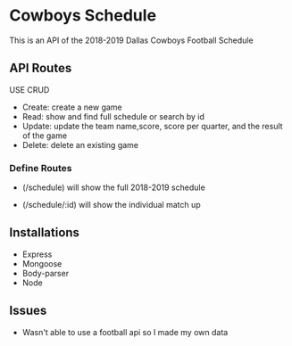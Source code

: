 # Cowboys Schedule 

This is an API of the 2018-2019 Dallas Cowboys Football Schedule 

## API Routes 
USE CRUD 
* Create: create a new game
* Read: show and find full schedule or search by id 
* Update: update the team name,score, score per quarter, and the result of the game
* Delete: delete an existing game 

### Define Routes 

* (/schedule) will show the full 2018-2019 schedule

* (/schedule/:id) will show the individual match up 

## Installations 

* Express
* Mongoose
* Body-parser
* Node

## Issues

* Wasn't able to use a football api so I made my own data 
